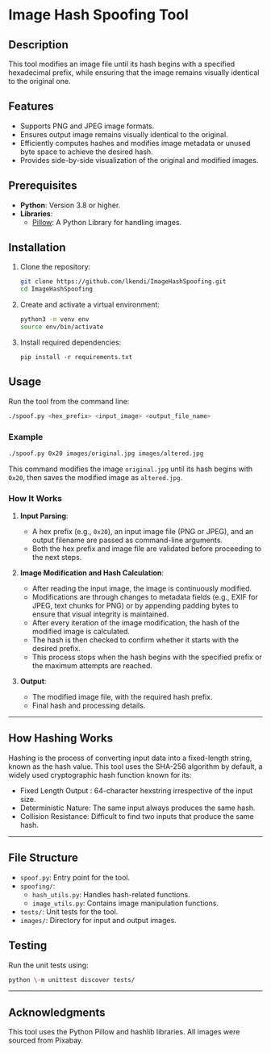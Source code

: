 # Image Hash Spoofing Tool

## **Description**

This tool modifies an image file until its hash begins with a specified hexadecimal prefix, while ensuring that the image remains visually identical to the original one.

## **Features**

-   Supports PNG and JPEG image formats.
-   Ensures output image remains visually identical to the original.
-   Efficiently computes hashes and modifies image metadata or unused byte space to achieve the desired hash.
-   Provides side-by-side visualization of the original and modified images.


## **Prerequisites**
-   **Python**: Version 3.8 or higher.
-   **Libraries**:
    -   [Pillow](https://pillow.readthedocs.io/): A Python Library for handling images.

## **Installation**

1.  Clone the repository:
    ```bash
    git clone https://github.com/lkendi/ImageHashSpoofing.git
    cd ImageHashSpoofing
    ```
2.  Create and activate a virtual environment:
    ```bash
    python3 -m venv env
    source env/bin/activate
    ```
3.  Install required dependencies:
    ```
    pip install -r requirements.txt
    ```

## **Usage**

Run the tool from the command line:

```bash
./spoof.py <hex_prefix> <input_image> <output_file_name>
```

### **Example**
```bash
./spoof.py 0x20 images/original.jpg images/altered.jpg
```

This command modifies the image `original.jpg` until its hash begins with `0x20`, then saves the modified image as `altered.jpg`.

### **How It Works**

1.  **Input Parsing**:

    -  A hex prefix (e.g., `0x20`), an input image file (PNG or JPEG), and an output filename are passed as command-line arguments.
    -  Both the hex prefix and image file are validated before proceeding to the next steps.

2.  **Image Modification and Hash Calculation**:

    -  After reading the input image, the image is continuously modified.
    -  Modifications are through changes to metadata fields (e.g., EXIF for JPEG, text chunks for PNG) or by appending padding bytes to ensure that visual integrity is maintained.
    - After every iteration of the image modification, the hash of the modified image is calculated.
    - The hash is then checked to confirm whether it starts with the desired prefix.
    - This process stops when the hash begins with the specified prefix or the maximum attempts are reached.

3.  **Output**:

    -   The modified image file, with the required hash prefix.
    -   Final hash and processing details.

---


## **How Hashing Works**

Hashing is the process of converting input data into a fixed-length string, known as the hash value. This tool uses the SHA-256 algorithm by default, a widely used cryptographic hash function known for its:

- Fixed Length Output : 64-character hexstring irrespective of the input size.
- Deterministic Nature: The same input always produces the same hash.
- Collision Resistance: Difficult to find two inputs that produce the same hash.

---

## **File Structure**

-   `spoof.py`: Entry point for the tool.
-   `spoofing/`:
    -   `hash_utils.py`: Handles hash-related functions.
    -   `image_utils.py`: Contains image manipulation functions.
-   `tests/`: Unit tests for the tool.
-   `images/`: Directory for input and output images.


## **Testing**

Run the unit tests using:

```bash
python \-m unittest discover tests/
```

___

## **Acknowledgments**

This tool uses the Python Pillow and hashlib libraries.
All images were sourced from Pixabay.
